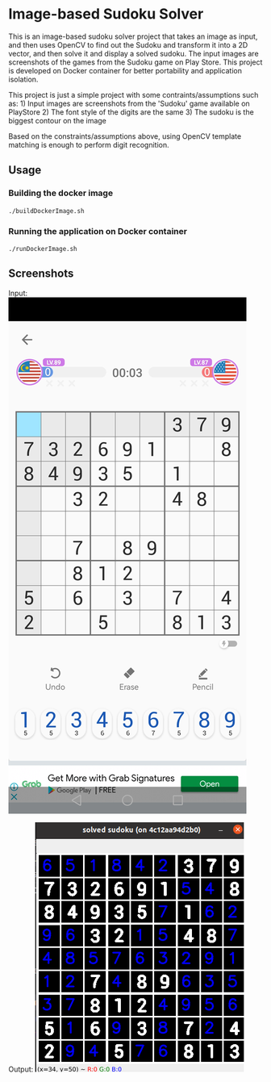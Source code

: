 # Image-based Sudoku Solver
This is an image-based sudoku solver project that takes an image as input, and then uses OpenCV to find out the Sudoku and transform it into a 2D vector, and then solve it and display a solved sudoku. 
The input images are screenshots of the games from the Sudoku game on Play Store. 
This project is developed on Docker container for better portability and application isolation.

This project is just a simple project with some contraints/assumptions such as:
    1) Input images are screenshots from the 'Sudoku' game available on PlayStore
    2) The font style of the digits are the same
    3) The sudoku is the biggest contour on the image

Based on the constraints/assumptions above, using OpenCV template matching is enough to perform digit recognition.

## Usage
### Building the docker image
```
./buildDockerImage.sh
```

### Running the application on Docker container
```
./runDockerImage.sh
```

## Screenshots
Input:
![OriginalSudoku](https://github.com/tka-andrew/image-based-sudoku-solver/blob/master/images/sudoku/sudoku25.jpg?raw=true)

Output:
![SolvedSudoku](https://github.com/tka-andrew/image-based-sudoku-solver/blob/master/screenshots/solvedSudoku.png?raw=true)
